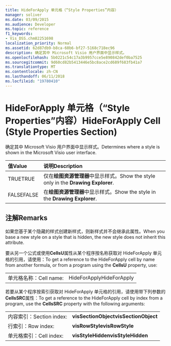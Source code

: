 ```yaml
---
title: HideForApply 单元格（“Style Properties”内容）
manager: soliver
ms.date: 03/09/2015
ms.audience: Developer
ms.topic: reference
f1_keywords:
- Vis_DSS.chm82251698
localization_priority: Normal
ms.assetid: 62d87db9-b8ca-60b6-bf27-5168c718ec96
description: 确定其中 Microsoft Visio 用户界面中显示样式。
ms.openlocfilehash: 5b0221c54c17a3b9957cce5e890842def0ba7525
ms.sourcegitcommit: 9d60cd82b5413446e5bc8ace2cd689f683fb41a7
ms.translationtype: MT
ms.contentlocale: zh-CN
ms.lasthandoff: 06/11/2018
ms.locfileid: "19780410"
---
```

# <a name="hideforapply-cell-style-properties-section"></a><span data-ttu-id="fe8b7-103">HideForApply 单元格（“Style Properties”内容）</span><span class="sxs-lookup"><span data-stu-id="fe8b7-103">HideForApply Cell (Style Properties Section)</span></span>

<span data-ttu-id="fe8b7-104">确定其中 Microsoft Visio 用户界面中显示样式。</span><span class="sxs-lookup"><span data-stu-id="fe8b7-104">Determines where a style is shown in the Microsoft Visio user interface.</span></span>
  
|<span data-ttu-id="fe8b7-105">**值**</span><span class="sxs-lookup"><span data-stu-id="fe8b7-105">**Value**</span></span>|<span data-ttu-id="fe8b7-106">**说明**</span><span class="sxs-lookup"><span data-stu-id="fe8b7-106">**Description**</span></span>|
|:-----|:-----|
| <span data-ttu-id="fe8b7-107">TRUE</span><span class="sxs-lookup"><span data-stu-id="fe8b7-107">TRUE</span></span>  <br/> | <span data-ttu-id="fe8b7-108">仅在**绘图资源管理器**中显示样式。</span><span class="sxs-lookup"><span data-stu-id="fe8b7-108">Show the style only in the **Drawing Explorer**.</span></span>  <br/> |
| <span data-ttu-id="fe8b7-109">FALSE</span><span class="sxs-lookup"><span data-stu-id="fe8b7-109">FALSE</span></span>  <br/> | <span data-ttu-id="fe8b7-110">在**绘图资源管理器**中显示样式。</span><span class="sxs-lookup"><span data-stu-id="fe8b7-110">Show the style in the **Drawing Explorer**.</span></span>  <br/> |
   
## <a name="remarks"></a><span data-ttu-id="fe8b7-111">注解</span><span class="sxs-lookup"><span data-stu-id="fe8b7-111">Remarks</span></span>

<span data-ttu-id="fe8b7-112">如果您基于某个隐藏的样式创建新样式，则新样式并不会继承此属性。</span><span class="sxs-lookup"><span data-stu-id="fe8b7-112">When you base a new style on a style that is hidden, the new style does not inherit this attribute.</span></span>
  
<span data-ttu-id="fe8b7-113">要从另一个公式或使用**CellsU**属性从某个程序按名称获取对 HideForApply 单元格的引用，请使用：</span><span class="sxs-lookup"><span data-stu-id="fe8b7-113">To get a reference to the HideForApply cell by name from another formula, or from a program using the **CellsU** property, use:</span></span> 
  
|||
|:-----|:-----|
| <span data-ttu-id="fe8b7-114">单元格名称：</span><span class="sxs-lookup"><span data-stu-id="fe8b7-114">Cell name:</span></span>  <br/> | <span data-ttu-id="fe8b7-115">HideForApply</span><span class="sxs-lookup"><span data-stu-id="fe8b7-115">HideForApply</span></span>  <br/> |
   
<span data-ttu-id="fe8b7-116">若要从某个程序按索引获取对 HideForApply 单元格的引用，请使用带下列参数的**CellsSRC**属性：</span><span class="sxs-lookup"><span data-stu-id="fe8b7-116">To get a reference to the HideForApply cell by index from a program, use the **CellsSRC** property with the following arguments:</span></span> 
  
|||
|:-----|:-----|
| <span data-ttu-id="fe8b7-117">内容索引：</span><span class="sxs-lookup"><span data-stu-id="fe8b7-117">Section index:</span></span>  <br/> |<span data-ttu-id="fe8b7-118">**visSectionObject**</span><span class="sxs-lookup"><span data-stu-id="fe8b7-118">**visSectionObject**</span></span> <br/> |
| <span data-ttu-id="fe8b7-119">行索引：</span><span class="sxs-lookup"><span data-stu-id="fe8b7-119">Row index:</span></span>  <br/> |<span data-ttu-id="fe8b7-120">**visRowStyle**</span><span class="sxs-lookup"><span data-stu-id="fe8b7-120">**visRowStyle**</span></span> <br/> |
| <span data-ttu-id="fe8b7-121">单元格索引：</span><span class="sxs-lookup"><span data-stu-id="fe8b7-121">Cell index:</span></span>  <br/> |<span data-ttu-id="fe8b7-122">**visStyleHidden**</span><span class="sxs-lookup"><span data-stu-id="fe8b7-122">**visStyleHidden**</span></span> <br/> |
   

